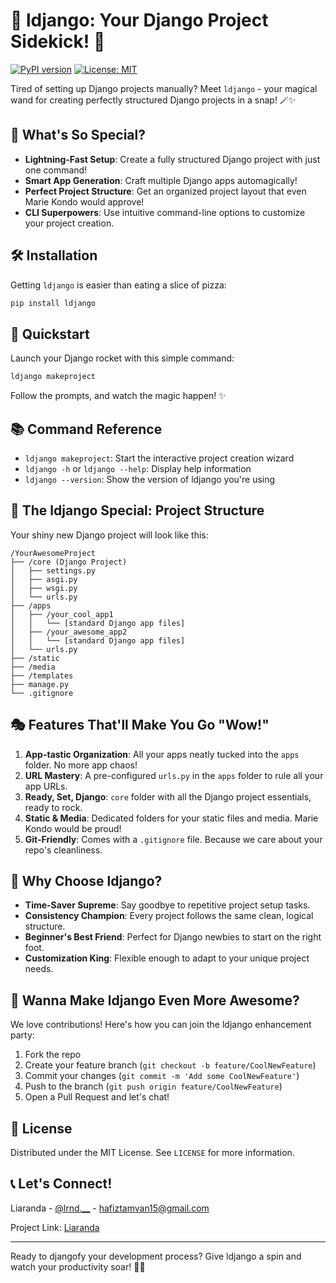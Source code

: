 # 🐍 ldjango: Your Django Project Sidekick! 🚀

[![PyPI version](https://badge.fury.io/py/ldjango.svg)](https://badge.fury.io/py/ldjango)
[![License: MIT](https://img.shields.io/badge/License-MIT-yellow.svg)](https://opensource.org/licenses/MIT)

Tired of setting up Django projects manually? Meet `ldjango` - your magical wand for creating perfectly structured Django projects in a snap! 🪄✨

## 🌟 What's So Special?

- **Lightning-Fast Setup**: Create a fully structured Django project with just one command!
- **Smart App Generation**: Craft multiple Django apps automagically!
- **Perfect Project Structure**: Get an organized project layout that even Marie Kondo would approve!
- **CLI Superpowers**: Use intuitive command-line options to customize your project creation.

## 🛠️ Installation

Getting `ldjango` is easier than eating a slice of pizza:

```bash
pip install ldjango
```

## 🚀 Quickstart

Launch your Django rocket with this simple command:

```bash
ldjango makeproject
```

Follow the prompts, and watch the magic happen! ✨

## 📚 Command Reference

- `ldjango makeproject`: Start the interactive project creation wizard
- `ldjango -h` or `ldjango --help`: Display help information
- `ldjango --version`: Show the version of ldjango you're using

## 📁 The ldjango Special: Project Structure

Your shiny new Django project will look like this:

```
/YourAwesomeProject
├── /core (Django Project)
│   ├── settings.py
│   ├── asgi.py
│   ├── wsgi.py
│   └── urls.py
├── /apps
│   ├── /your_cool_app1
│   │   └── [standard Django app files]
│   ├── /your_awesome_app2
│   │   └── [standard Django app files]
│   └── urls.py
├── /static
├── /media
├── /templates
├── manage.py
└── .gitignore
```

## 🎭 Features That'll Make You Go "Wow!"

1. **App-tastic Organization**: All your apps neatly tucked into the `apps` folder. No more app chaos!
2. **URL Mastery**: A pre-configured `urls.py` in the `apps` folder to rule all your app URLs.
3. **Ready, Set, Django**: `core` folder with all the Django project essentials, ready to rock.
4. **Static & Media**: Dedicated folders for your static files and media. Marie Kondo would be proud!
5. **Git-Friendly**: Comes with a `.gitignore` file. Because we care about your repo's cleanliness.

## 🤔 Why Choose ldjango?

- **Time-Saver Supreme**: Say goodbye to repetitive project setup tasks.
- **Consistency Champion**: Every project follows the same clean, logical structure.
- **Beginner's Best Friend**: Perfect for Django newbies to start on the right foot.
- **Customization King**: Flexible enough to adapt to your unique project needs.

## 🤝 Wanna Make ldjango Even More Awesome?

We love contributions! Here's how you can join the ldjango enhancement party:

1. Fork the repo
2. Create your feature branch (`git checkout -b feature/CoolNewFeature`)
3. Commit your changes (`git commit -m 'Add some CoolNewFeature'`)
4. Push to the branch (`git push origin feature/CoolNewFeature`)
5. Open a Pull Request and let's chat!

## 📜 License

Distributed under the MIT License. See `LICENSE` for more information.

## 📞 Let's Connect!

Liaranda - [@lrnd.__](https://instagram.com/lrnd.__) - hafiztamvan15@gmail.com

Project Link: [Liaranda](https://github.com/lrndwy)

---

Ready to djangofy your development process? Give ldjango a spin and watch your productivity soar! 🚀🐍